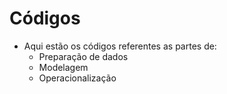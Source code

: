 # Códigos

- Aqui estão os códigos referentes as partes de: 
    - Preparação de dados
    - Modelagem
    - Operacionalização